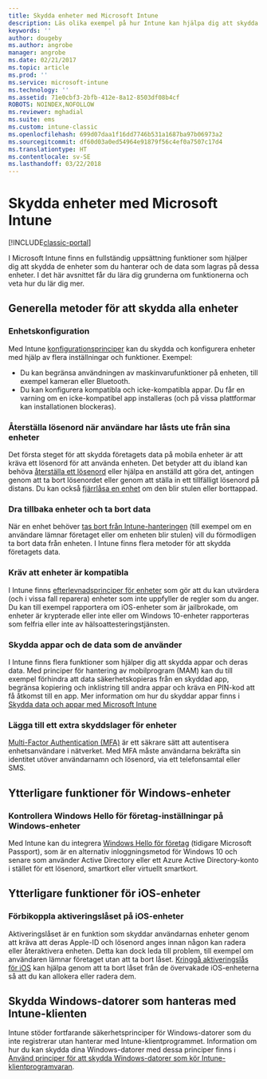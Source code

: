 ```yaml
---
title: Skydda enheter med Microsoft Intune
description: Läs olika exempel på hur Intune kan hjälpa dig att skydda dina enheter mot obehörig åtkomst och andra hot.
keywords: ''
author: dougeby
ms.author: angrobe
manager: angrobe
ms.date: 02/21/2017
ms.topic: article
ms.prod: ''
ms.service: microsoft-intune
ms.technology: ''
ms.assetid: 71e0cbf3-2bfb-412e-8a12-8503df08b4cf
ROBOTS: NOINDEX,NOFOLLOW
ms.reviewer: mghadial
ms.suite: ems
ms.custom: intune-classic
ms.openlocfilehash: 699d07daa1f16dd7746b531a1687ba97b06973a2
ms.sourcegitcommit: df60d03a0ed54964e91879f56c4ef0a7507c17d4
ms.translationtype: HT
ms.contentlocale: sv-SE
ms.lasthandoff: 03/22/2018
---
```

# <a name="protect-devices-with-microsoft-intune"></a>Skydda enheter med Microsoft Intune

[!INCLUDE[classic-portal](../includes/classic-portal.md)]

I Microsoft Intune finns en fullständig uppsättning funktioner som hjälper dig att skydda de enheter som du hanterar och de data som lagras på dessa enheter. I det här avsnittet får du lära dig grunderna om funktionerna och veta hur du lär dig mer.

## <a name="general-ways-to-protect-all-devices"></a>Generella metoder för att skydda alla enheter

### <a name="device-configuration"></a>Enhetskonfiguration
Med Intune [konfigurationsprinciper](manage-settings-and-features-on-your-devices-with-microsoft-intune-policies.md) kan du skydda och konfigurera enheter med hjälp av flera inställningar och funktioner. Exempel:
- Du kan begränsa användningen av maskinvarufunktioner på enheten, till exempel kameran eller Bluetooth.
- Du kan konfigurera kompatibla och icke-kompatibla appar. Du får en varning om en icke-kompatibel app installeras (och på vissa plattformar kan installationen blockeras).

### <a name="reset-passcodes-when-users-are-locked-out-of-their-devices"></a>Återställa lösenord när användare har låsts ute från sina enheter
Det första steget för att skydda företagets data på mobila enheter är att kräva ett lösenord för att använda enheten. Det betyder att du ibland kan behöva [återställa ett lösenord](use-remote-lock-and-passcode-reset-in-microsoft-intune.md) eller hjälpa en anställd att göra det, antingen genom att ta bort lösenordet eller genom att ställa in ett tillfälligt lösenord på distans. Du kan också [fjärrlåsa en enhet](use-remote-lock-and-passcode-reset-in-microsoft-intune.md) om den blir stulen eller borttappad.

### <a name="retire-devices-and-remove-data"></a>Dra tillbaka enheter och ta bort data
När en enhet behöver [tas bort från Intune-hanteringen](retire-devices-from-microsoft-intune-management.md) (till exempel om en användare lämnar företaget eller om enheten blir stulen) vill du förmodligen ta bort data från enheten. I Intune finns flera metoder för att skydda företagets data.

### <a name="require-devices-to-be-compliant"></a>Kräv att enheter är kompatibla
I Intune finns [efterlevnadsprinciper för enheter](introduction-to-device-compliance-policies-in-microsoft-intune.md) som gör att du kan utvärdera (och i vissa fall reparera) enheter som inte uppfyller de regler som du anger. Du kan till exempel rapportera om iOS-enheter som är jailbrokade, om enheter är krypterade eller inte eller om Windows 10-enheter rapporteras som felfria eller inte av hälsoattesteringstjänsten.

### <a name="protect-apps-and-the-data-they-use"></a>Skydda appar och de data som de använder
I Intune finns flera funktioner som hjälper dig att skydda appar och deras data. Med principer för hantering av mobilprogram (MAM) kan du till exempel förhindra att data säkerhetskopieras från en skyddad app, begränsa kopiering och inklistring till andra appar och kräva en PIN-kod att få åtkomst till en app. Mer information om hur du skyddar appar finns i [Skydda data och appar med Microsoft Intune](protect-apps-and-data-with-microsoft-intune.md)

### <a name="add-an-additional-layer-of-protection-to-devices"></a>Lägga till ett extra skyddslager för enheter
[Multi-Factor Authentication (MFA)](multi-factor-authentication-azure-active-directory.md) är ett säkrare sätt att autentisera enhetsanvändare i nätverket.  Med MFA måste användarna bekräfta sin identitet utöver användarnamn och lösenord, via ett telefonsamtal eller SMS.

## <a name="further-capabilities-for-windows-devices"></a>Ytterligare funktioner för Windows-enheter

### <a name="control-windows-hello-for-business-settings-on-windows-devices"></a>Kontrollera Windows Hello för företag-inställningar på Windows-enheter
Med Intune kan du integrera [Windows Hello för företag](control-microsoft-passport-settings-on-devices-with-microsoft-intune.md) (tidigare Microsoft Passport), som är en alternativ inloggningsmetod för Windows 10 och senare som använder Active Directory eller ett Azure Active Directory-konto i stället för ett lösenord, smartkort eller virtuellt smartkort.

## <a name="further-capabilities-for-ios-devices"></a>Ytterligare funktioner för iOS-enheter

### <a name="bypass-activation-lock-on-ios-devices"></a>Förbikoppla aktiveringslåset på iOS-enheter
Aktiveringslåset är en funktion som skyddar användarnas enheter genom att kräva att deras Apple-ID och lösenord anges innan någon kan radera eller återaktivera enheten. Detta kan dock leda till problem, till exempel om användaren lämnar företaget utan att ta bort låset. [Kringgå aktiveringslås för iOS](help-protect-ios-devices-with-activation-lock-bypass-for-microsoft-intune.md) kan hjälpa genom att ta bort låset från de övervakade iOS-enheterna så att du kan allokera eller radera dem.



## <a name="protect-windows-pcs-managed-with-the-intune-client"></a>Skydda Windows-datorer som hanteras med Intune-klienten
Intune stöder fortfarande säkerhetsprinciper för Windows-datorer som du inte registrerar utan hanterar med Intune-klientprogrammet. Information om hur du kan skydda dina Windows-datorer med dessa principer finns i [Använd principer för att skydda Windows-datorer som kör Intune-klientprogramvaran](policies-to-protect-windows-pcs-in-microsoft-intune.md).
